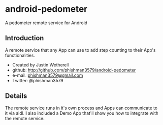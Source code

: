 android-pedometer
=================

A pedometer remote service for Android

## Introduction

A remote service that any App can use to add step counting to their App's functionalities.

* Created by Justin Wetherell
* github: http://github.com/phishman3579/android-pedometer
* e-mail: phishman3579@gmail.com
* Twitter: @phishman3579

## Details

The remote service runs in it's own process and Apps can communicate to it via aidl. I also included a Demo App that'll show you how to integrate with the remote service.
